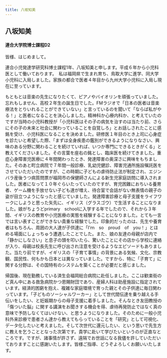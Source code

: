 ```yaml
---
title: 八坂知美
---
```


## 八坂知美

#### 連合大学院博士課程D2

皆様、はじめまして。

連合小児発達学研究科博士課程1年、八坂知美と申します。平成６年から小児科医として働いております。　私は福岡県で生まれ育ち、鳥取大学に進学、同大学小児科に入局しました。家族の都合で医者４年目から九州大学小児科に入局し現在に至っています。

もともとは音楽の先生になりたくて、ピアノやバイオリンを頑張っていました。忘れもしません、高校２年生の誕生日でした。FMラジオで「日本の医者は音楽療法をとりいれることができていない」と言っているのを聞いて「ならば私がやる！」と医者になることを決心しました。精神科か心療内科か、と考えていたのですが当時の小児科教授が「小児科医はその子の病気を治すのは当たり前、さらにその子の未来と社会に関わっていることを自覚しろ」とお話しされたことに感銘を受け、小児科医になることを決めました。研修医１年目のとき上司に心身症を診たいと希望した際、「まずは全身疾患の鑑別ができるようになりなさい、興味のある分野に関わることを続けていれば、いつか専門にできるときがくる」と教えてくださいました。その言葉を座右の銘とし、臨床医を続けてきました。重症心身障害児医療に４年間関わったとき、発達障害の奥深さに興味をもちました。そのあと町立病院で７年間一般診療、乳幼児健診、障害児通所施設嘱託医をさせていただいたのですが、この時期に子どもの虐待防止法が制定され、エジンバラ産後うつ病質問票が福岡市の保健師さんによる新生児家庭訪問に導入されました。医者になって１０年ぐらいたっていたのですが、育児困難におちいる養育者、ゲーム機を手放せない子ども達が増え、待合室で会話がない無表情の親子の姿が目立つようになったと感じていました。発達障害診療と母子支援をライフワークにしようと思った矢先に、イギリス（グラスゴウ）で生活することになりました。娘がちょうどprimary　schoolに入学する年でしたので、それから３年間、イギリスの教育や小児医療の実態を経験することになりました。とても一言では言い表すことができない貴重な経験でした。印象的だったのは、先生や養育者はもちろん、周囲の大人達が子供達に「I’ｍ　so　proud　of　you！」とほめる場面にしょっちゅう遭遇したことでした。また、娘の友達の母親が店内で「静かにしなさい」と息子の頭を叩いたら、驚いたことにその店から学校に連絡が入り、母親は校長先生に呼び出され注意を受けるようなエピソードもありました。当たり前ですが、イギリスの「子育て事情」の背景にある気候、文化、宗教観、国民性、何もかも日本とは異なっていました。ですから、特に「子育て」に関する分野は、その国特有のシステムを築くことが必要だと感じました。

帰国後、現在勤務している済生会福岡総合病院に赴任しました。ここは歓楽街のど真ん中にある救急病院かつ恩賜財団であり、産婦人科は助産施設に指定されています。経済的困窮を抱え、複雑な家庭環境で育った親とその子供達に毎日関わっています。「子どものソーシャルワーカー」として世代間伝達を乗り越える手伝いをしたい、と妊娠期からの母子支援に着手しました。そんなとき友田教授の「傷ついた脳」に関する講演をお聞きする機会を得、虐待再発防止ではなく真の意味で予防しなくてはいけない、と思うようになりました。そのために一般小児科外来診療で患者さん達から教えてもらっていることを「研究」として可視化、データ化したいと考えました。そして次世代に還元したい、という思いで先生方に教えを乞うこととなった次第です。貴学に赴いて学びたいというのが正直なところです。ですが、諸事情が許さず、遠隔でお世話になる我儘を許していただいておりますことに感謝いたします。皆様ご指導、どうぞよろしくお願いいたします。